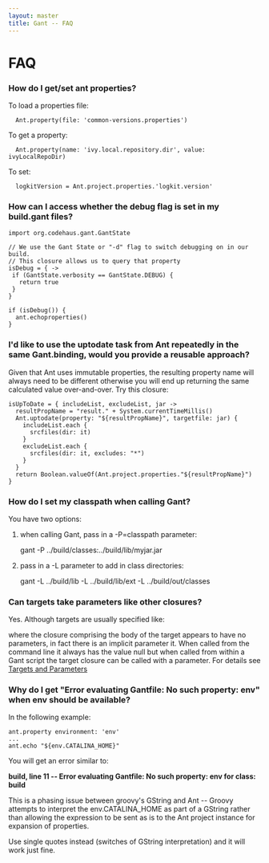 ```yaml
---
layout: master
title: Gant -- FAQ
---
```


# FAQ

### How do I get/set ant properties?

To load a properties file:

      Ant.property(file: 'common-versions.properties')

To get a property:

      Ant.property(name: 'ivy.local.repository.dir', value: ivyLocalRepoDir)

To set:

      logkitVersion = Ant.project.properties.'logkit.version'


### How can I access whether the debug flag is set in my build.gant files?

    import org.codehaus.gant.GantState

    // We use the Gant State or "-d" flag to switch debugging on in our build.
    // This closure allows us to query that property
    isDebug = { ->
     if (GantState.verbosity == GantState.DEBUG) {
       return true
     }
    }

    if (isDebug()) {
      ant.echoproperties()
    }

### I'd like to use the uptodate task from Ant repeatedly in the same Gant.binding, would you provide a reusable approach?

Given that Ant uses immutable properties, the resulting property name will always need to be different
otherwise you will end up returning the same calculated value over-and-over. Try this closure:

    isUpToDate = { includeList, excludeList, jar ->
      resultPropName = "result." + System.currentTimeMillis()
      Ant.uptodate(property: "${resultPropName}", targetfile: jar) {
        includeList.each {
          srcfiles(dir: it)
        }
        excludeList.each {
          srcfiles(dir: it, excludes: "*")
        }
      }
      return Boolean.valueOf(Ant.project.properties."${resultPropName}")
    }

### How do I set my classpath when calling Gant?

You have two options:

1) when calling Gant, pass in a -P=classpath parameter:

    gant -P ../build/classes:../build/lib/myjar.jar

2) pass in a -L parameter to add in class directories:

    gant -L ../build/lib -L ../build/lib/ext -L ../build/out/classes

### Can targets take parameters like other closures?

Yes.  Although targets are usually specified like:

where the closure comprising the body of the target appears to have no parameters, in fact there is an
implicit parameter it.  When called from the command line it always has the value null but when called from
within a Gant script the target closure can be called with a parameter.  For details see
[Targets and Parameters](Targets_and_Parameters.html)

### Why do I get "Error evaluating Gantfile: No such property: env" when env should be available?

In the following example:

    ant.property environment: 'env'
    ...
    ant.echo "${env.CATALINA_HOME}"

You will get an error similar to:

**build, line 11 -- Error evaluating Gantfile: No such property: env for class: build**

This is a phasing issue between groovy's GString and Ant -- Groovy attempts to interpret the
env.CATALINA_HOME as part of a GString rather than allowing the expression to be sent as is to the Ant
project instance for expansion of properties.

Use single quotes instead (switches of GString interpretation) and it will work just fine.
